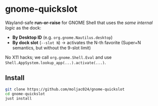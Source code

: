 # gnome-quickslot

Wayland-safe **run-or-raise** for GNOME Shell that uses the _same internal logic_ as the dock:

- **By Desktop ID** (e.g. `org.gnome.Nautilus.desktop`)
- **By dock slot** (`--slot N`) → activates the N-th favorite (Super+N semantics, but without the 9-slot limit)

No X11 hacks; we call `org.gnome.Shell.Eval` and use `Shell.AppSystem.lookup_app(...).activate(...)`.

## Install

```bash
git clone https://github.com/moljac024/gnome-quickslot
cd gnome-quickslot
just install
```
